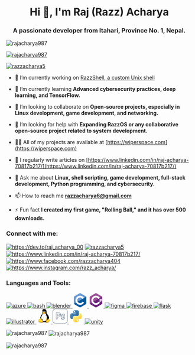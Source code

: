<h1 align="center">Hi 👋, I'm Raj (Razz) Acharya</h1>
<h3 align="center">A passionate developer from Itahari, Province No. 1, Nepal.</h3>

<p align="left"> <img src="https://komarev.com/ghpvc/?username=rajacharya987&label=Profile%20views&color=0e75b6&style=flat" alt="rajacharya987" /> </p>

<p align="left"> <a href="https://github.com/ryo-ma/github-profile-trophy"><img src="https://github-profile-trophy.vercel.app/?username=rajacharya987" alt="rajacharya987" /></a> </p>

<p align="left"> <a href="https://twitter.com/razzacharya5" target="blank"><img src="https://img.shields.io/twitter/follow/razzacharya5?logo=twitter&style=for-the-badge" alt="razzacharya5" /></a> </p>

- 🔭 I’m currently working on [RazzShell, a custom Unix shell](https://github.com/rajacharya987/razzshell)

- 🌱 I’m currently learning **Advanced cybersecurity practices, deep learning, and TensorFlow.**

- 👯 I’m looking to collaborate on **Open-source projects, especially in Linux development, game development, and networking.**

- 🤝 I’m looking for help with **Expanding RazzOS or any collaborative open-source project related to system development.**

- 👨‍💻 All of my projects are available at [https://wiperspace.com](https://wiperspace.com)

- 📝 I regularly write articles on [https://www.linkedin.com/in/raj-acharya-70817b217/](https://www.linkedin.com/in/raj-acharya-70817b217/)

- 💬 Ask me about **Linux, shell scripting, game development, full-stack development, Python programming, and cybersecurity.**

- 📫 How to reach me **razzacharya6@gmail.com**

- ⚡ Fun fact **I created my first game, "Rolling Ball," and it has over 500 downloads.**

<h3 align="left">Connect with me:</h3>
<p align="left">
<a href="https://dev.to/https://dev.to/raj_acharya_00" target="blank"><img align="center" src="https://raw.githubusercontent.com/rahuldkjain/github-profile-readme-generator/master/src/images/icons/Social/devto.svg" alt="https://dev.to/raj_acharya_00" height="30" width="40" /></a>
<a href="https://twitter.com/razzacharya5" target="blank"><img align="center" src="https://raw.githubusercontent.com/rahuldkjain/github-profile-readme-generator/master/src/images/icons/Social/twitter.svg" alt="razzacharya5" height="30" width="40" /></a>
<a href="https://linkedin.com/in/raj-acharya-70817b217/" target="blank"><img align="center" src="https://raw.githubusercontent.com/rahuldkjain/github-profile-readme-generator/master/src/images/icons/Social/linked-in-alt.svg" alt="https://www.linkedin.com/in/raj-acharya-70817b217/" height="30" width="40" /></a>
<a href="https://fb.com/razzacharya404" target="blank"><img align="center" src="https://raw.githubusercontent.com/rahuldkjain/github-profile-readme-generator/master/src/images/icons/Social/facebook.svg" alt="https://www.facebook.com/razzacharya404" height="30" width="40" /></a>
<a href="https://instagram.com/razz_acharya/" target="blank"><img align="center" src="https://raw.githubusercontent.com/rahuldkjain/github-profile-readme-generator/master/src/images/icons/Social/instagram.svg" alt="https://www.instagram.com/razz_acharya/" height="30" width="40" /></a>
</p>

<h3 align="left">Languages and Tools:</h3>
<p align="left"> <a href="https://azure.microsoft.com/en-in/" target="_blank" rel="noreferrer"> <img src="https://www.vectorlogo.zone/logos/microsoft_azure/microsoft_azure-icon.svg" alt="azure" width="40" height="40"/> </a> <a href="https://www.gnu.org/software/bash/" target="_blank" rel="noreferrer"> <img src="https://www.vectorlogo.zone/logos/gnu_bash/gnu_bash-icon.svg" alt="bash" width="40" height="40"/> </a> <a href="https://www.blender.org/" target="_blank" rel="noreferrer"> <img src="https://download.blender.org/branding/community/blender_community_badge_white.svg" alt="blender" width="40" height="40"/> </a> <a href="https://www.cprogramming.com/" target="_blank" rel="noreferrer"> <img src="https://raw.githubusercontent.com/devicons/devicon/master/icons/c/c-original.svg" alt="c" width="40" height="40"/> </a> <a href="https://www.w3schools.com/cs/" target="_blank" rel="noreferrer"> <img src="https://raw.githubusercontent.com/devicons/devicon/master/icons/csharp/csharp-original.svg" alt="csharp" width="40" height="40"/> </a> <a href="https://www.figma.com/" target="_blank" rel="noreferrer"> <img src="https://www.vectorlogo.zone/logos/figma/figma-icon.svg" alt="figma" width="40" height="40"/> </a> <a href="https://firebase.google.com/" target="_blank" rel="noreferrer"> <img src="https://www.vectorlogo.zone/logos/firebase/firebase-icon.svg" alt="firebase" width="40" height="40"/> </a> <a href="https://flask.palletsprojects.com/" target="_blank" rel="noreferrer"> <img src="https://www.vectorlogo.zone/logos/pocoo_flask/pocoo_flask-icon.svg" alt="flask" width="40" height="40"/> </a> <a href="https://www.adobe.com/in/products/illustrator.html" target="_blank" rel="noreferrer"> <img src="https://www.vectorlogo.zone/logos/adobe_illustrator/adobe_illustrator-icon.svg" alt="illustrator" width="40" height="40"/> </a> <a href="https://www.linux.org/" target="_blank" rel="noreferrer"> <img src="https://raw.githubusercontent.com/devicons/devicon/master/icons/linux/linux-original.svg" alt="linux" width="40" height="40"/> </a> <a href="https://www.photoshop.com/en" target="_blank" rel="noreferrer"> <img src="https://raw.githubusercontent.com/devicons/devicon/master/icons/photoshop/photoshop-line.svg" alt="photoshop" width="40" height="40"/> </a> <a href="https://www.python.org" target="_blank" rel="noreferrer"> <img src="https://raw.githubusercontent.com/devicons/devicon/master/icons/python/python-original.svg" alt="python" width="40" height="40"/> </a> <a href="https://unity.com/" target="_blank" rel="noreferrer"> <img src="https://www.vectorlogo.zone/logos/unity3d/unity3d-icon.svg" alt="unity" width="40" height="40"/> </a> </p>

<p><img align="left" src="https://github-readme-stats.vercel.app/api/top-langs?username=rajacharya987&show_icons=true&locale=en&layout=compact" alt="rajacharya987" /></p>

<p>&nbsp;<img align="center" src="https://github-readme-stats.vercel.app/api?username=rajacharya987&show_icons=true&locale=en" alt="rajacharya987" /></p>

<p><img align="center" src="https://github-readme-streak-stats.herokuapp.com/?user=rajacharya987&" alt="rajacharya987" /></p>
